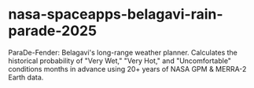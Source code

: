 # nasa-spaceapps-belagavi-rain-parade-2025
ParaDe-Fender: Belagavi's long-range weather planner. Calculates the historical probability of "Very Wet," "Very Hot," and "Uncomfortable" conditions months in advance using 20+ years of NASA GPM &amp; MERRA-2 Earth data.
